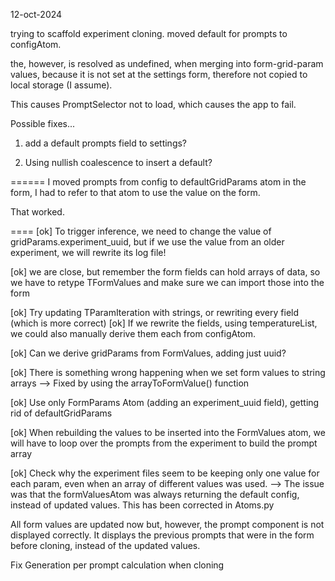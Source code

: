 12-oct-2024

trying to scaffold experiment cloning.
moved default for prompts to configAtom.

the, however, is resolved as undefined, when merging into form-grid-param values, because it is not set at the settings form, therefore not copied to local storage (I assume).

This causes PromptSelector not to load, which causes the app to fail.

Possible fixes...

1. add a default prompts field to settings?

2. Using nullish coalescence to insert a default?

======
I moved prompts from config to defaultGridParams atom
in the form, I had to refer to that atom to use the value on the form.

That worked.

====
[ok] To trigger inference, we need to change the value of gridParams.experiment_uuid, but if we use the value from an older experiment, we will rewrite its log file!

[ok] we are close, but remember the form fields can hold arrays of data, so we have to retype TFormValues and make sure we can import those into the form

[ok] Try updating TParamIteration with strings, or rewriting every field (which is more correct)
[ok] If we rewrite the fields, using temperatureList, we could also manually derive them each from configAtom.

[ok] Can we derive gridParams from FormValues, adding just uuid?

[ok] There is something wrong happening when we set form values to string arrays --> Fixed by using the arrayToFormValue() function

[ok] Use only FormParams Atom (adding an experiment_uuid field), getting rid of defaultGridParams

[ok] When rebuilding the values to be inserted into the FormValues atom, we will have to loop over the prompts from the experiment to build the prompt array

[ok] Check why the experiment files seem to be keeping only one value for each param, even when an array of different values was used. --> The issue was that the formValuesAtom was always returning the default config, instead of updated values. This has been corrected in Atoms.py

All form values are updated now but, however, the prompt component is not displayed correctly.
It displays the previous prompts that were in the form before cloning, instead of the updated values.

Fix Generation per prompt calculation when cloning

